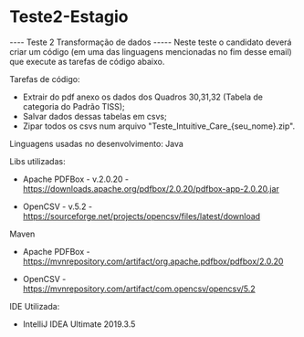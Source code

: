 # Teste2-Estagio
---- Teste 2 Transformação de dados -----  Neste teste o candidato deverá criar um código (em uma das linguagens mencionadas no fim desse email) 
que execute as tarefas de código abaixo. 

Tarefas de código:     
- Extrair do pdf anexo os dados dos Quadros 30,31,32 (Tabela de categoria do Padrão TISS);     
- Salvar dados dessas tabelas em csvs;     
- Zipar todos os csvs num arquivo "Teste_Intuitive_Care_{seu_nome}.zip".



Linguagens usadas no desenvolvimento:
Java

Libs utilizadas:

- Apache PDFBox - v.2.0.20 - https://downloads.apache.org/pdfbox/2.0.20/pdfbox-app-2.0.20.jar

- OpenCSV - v.5.2 - https://sourceforge.net/projects/opencsv/files/latest/download

Maven

- Apache PDFBox - https://mvnrepository.com/artifact/org.apache.pdfbox/pdfbox/2.0.20

- OpenCSV -https://mvnrepository.com/artifact/com.opencsv/opencsv/5.2

IDE Utilizada:

- IntelliJ IDEA Ultimate 2019.3.5
